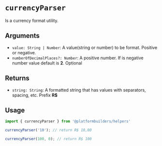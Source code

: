 # `currencyParser`

Is a currency format utility.

## Arguments

- `value: String | Number`: A value(string or number) to be format. Positive or negative.
- `numberOfDecimalPlaces?: Number`: A positive number. If is negative number value default is __2__. Optional

## Returns

- `string: String`: A formatted string that has values ​​with separators, spacing, etc. Prefix __R$__

## Usage

```jsx
import { currencyParser } from '@platformbuilders/helpers'

currencyParser('10'); // return R$ 10,00

currencyParser(100, 0); // return R$ 100
```
